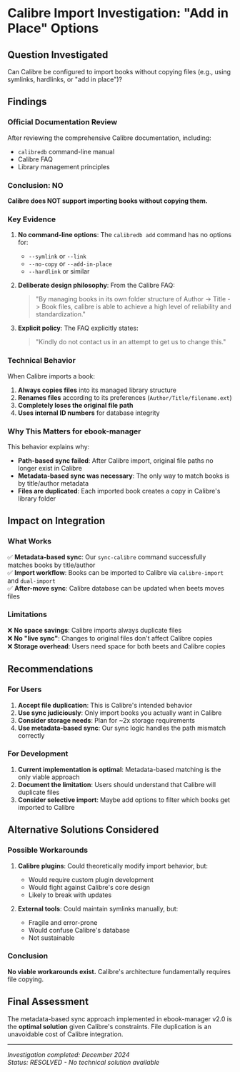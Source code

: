 # Calibre Import Investigation: "Add in Place" Options

## Question Investigated

Can Calibre be configured to import books without copying files (e.g., using symlinks, hardlinks, or "add in place")?

## Findings

### Official Documentation Review

After reviewing the comprehensive Calibre documentation, including:

- `calibredb` command-line manual
- Calibre FAQ
- Library management principles

### Conclusion: **NO**

**Calibre does NOT support importing books without copying them.**

### Key Evidence

1. **No command-line options**: The `calibredb add` command has no options for:
   - `--symlink` or `--link`
   - `--no-copy` or `--add-in-place`
   - `--hardlink` or similar

2. **Deliberate design philosophy**: From the Calibre FAQ:
   > "By managing books in its own folder structure of Author -> Title -> Book files, calibre is able to achieve a high level of reliability and standardization."

3. **Explicit policy**: The FAQ explicitly states:
   > "Kindly do not contact us in an attempt to get us to change this."

### Technical Behavior

When Calibre imports a book:

1. **Always copies files** into its managed library structure
2. **Renames files** according to its preferences (`Author/Title/filename.ext`)
3. **Completely loses the original file path**
4. **Uses internal ID numbers** for database integrity

### Why This Matters for ebook-manager

This behavior explains why:

- **Path-based sync failed**: After Calibre import, original file paths no longer exist in Calibre
- **Metadata-based sync was necessary**: The only way to match books is by title/author metadata
- **Files are duplicated**: Each imported book creates a copy in Calibre's library folder

## Impact on Integration

### What Works

✅ **Metadata-based sync**: Our `sync-calibre` command successfully matches books by title/author  
✅ **Import workflow**: Books can be imported to Calibre via `calibre-import` and `dual-import`  
✅ **After-move sync**: Calibre database can be updated when beets moves files  

### Limitations

❌ **No space savings**: Calibre imports always duplicate files  
❌ **No "live sync"**: Changes to original files don't affect Calibre copies  
❌ **Storage overhead**: Users need space for both beets and Calibre copies  

## Recommendations

### For Users

1. **Accept file duplication**: This is Calibre's intended behavior
2. **Use sync judiciously**: Only import books you actually want in Calibre
3. **Consider storage needs**: Plan for ~2x storage requirements
4. **Use metadata-based sync**: Our sync logic handles the path mismatch correctly

### For Development

1. **Current implementation is optimal**: Metadata-based matching is the only viable approach
2. **Document the limitation**: Users should understand that Calibre will duplicate files
3. **Consider selective import**: Maybe add options to filter which books get imported to Calibre

## Alternative Solutions Considered

### Possible Workarounds

1. **Calibre plugins**: Could theoretically modify import behavior, but:
   - Would require custom plugin development
   - Would fight against Calibre's core design
   - Likely to break with updates

2. **External tools**: Could maintain symlinks manually, but:
   - Fragile and error-prone  
   - Would confuse Calibre's database
   - Not sustainable

### Conclusion

**No viable workarounds exist.** Calibre's architecture fundamentally requires file copying.

## Final Assessment

The metadata-based sync approach implemented in ebook-manager v2.0 is the **optimal solution** given Calibre's constraints. File duplication is an unavoidable cost of Calibre integration.

---
*Investigation completed: December 2024*  
*Status: RESOLVED - No technical solution available*
